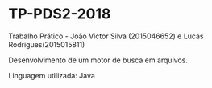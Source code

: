 # TP-PDS2-2018
Trabalho Prático - João Victor Silva (2015046652) e Lucas Rodrigues(2015015811)

Desenvolvimento de um motor de busca em arquivos.

Linguagem utilizada: Java
